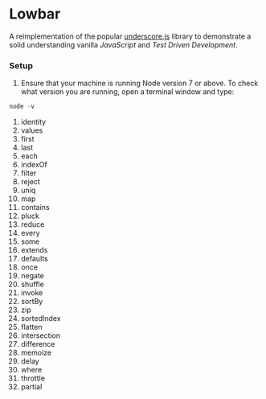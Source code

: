 # Lowbar

A reimplementation of the popular [underscore.js](http://underscorejs.org/) library to demonstrate a solid understanding vanilla *JavaScript* and *Test Driven Development*.

### Setup

1. Ensure that your machine is running Node version 7 or above. To check what version you are running, open a terminal window and type:
``` javascript 
node -v
```


1. identity
2. values
3. first
4. last
5. each
6. indexOf
7. filter
8. reject
9. uniq
10. map
11. contains
12. pluck
13. reduce
14. every
15. some
16. extends
17. defaults
18. once
19. negate
20. shuffle
21. invoke
22. sortBy
23. zip
24. sortedIndex
25. flatten
26. intersection
27. difference
28. memoize
29. delay
30. where
31. throttle
32. partial